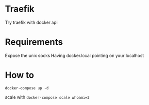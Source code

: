 # Traefik

Try traefik with docker api

# Requirements

Expose the unix socks
Having docker.local pointing on your localhost

# How to

```
docker-compose up -d
```

scale with `docker-compose scale whoami=3`
